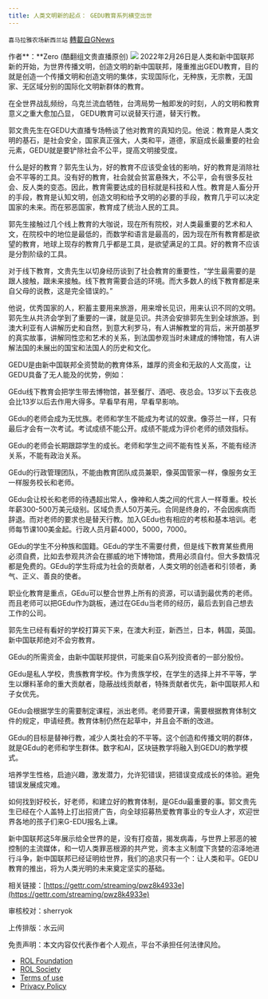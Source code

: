 ```yaml
---
title: 人类文明新的起点： GEDU教育系列横空出世
---
```

`喜马拉雅农场新西兰站` [轉載自GNews](https://gnews.org/zh-hans/2073192/)

作者**：**Zero (酷翻组文贵直播原创)
![](https://assets.gnews.org/wp-content/uploads/2022/02/酷翻组1-15.png)
2022年2月26日是人类和新中国联邦新的开始，为世界传播文明，创造文明的新中国联邦，隆重推出GEDU教育，目的就是创造一个传播文明和创造文明的集体，实现国际化，无种族，无宗教，无国家、无区域分别的国际化文明新群体的教育。

在全世界战乱频纷，乌克兰流血牺牲，台湾局势一触即发的时刻，人的文明和教育意义之重大愈加凸显， GEDU教育可以说替天行道，替天行教。

郭文贵先生在GEDU大直播专场畅谈了他对教育的真知灼见。他说：教育是人类文明的基石，是社会安全，国家真正强大，人类和平，道德，家庭成长最重要的社会元素，GEDU就是要铲除社会不公平，提高文明接受度。

什么是好的教育？郭先生认为，好的教育不应该受金钱的影响，好的教育是消除社会不平等的工具。没有好的教育，社会就会贫富悬殊大，不公平，会有很多反社会、反人类的变态。因此，教育需要达成的目标就是科技和人性。教育是人畜分开的手段，教育是认知文明，创造文明和给予文明的必要的手段，教育几乎可以决定国家的未来。而在邪恶国家，教育成了统治人民的工具。

郭先生接触过几个线上教育的大咖说，现在所有院校，对人类最重要的艺术和人文，在院校中的地位是最低的，而数学和语言是最高的，因为现在所有教育都是欲望的教育，地球上现存的教育几乎都是工具，是欲望满足的工具。好的教育不应该是分割阶级的工具。

对于线下教育，文贵先生以切身经历谈到了社会教育的重要性，“学生最需要的是跟人接触，跟未来接触。线下教育需要合适的环境。而大多数人的线下教育都是来自父母的说教，这是完全错误的。”

他说，优秀国家的人，积蓄主要用来旅游，用来增长见识，用来认识不同的文明。郭先生从共济会学到了重要的一课，就是见识。共济会安排郭先生到全球旅游。到澳大利亚有人讲解历史和自然，到意大利罗马，有人讲解教堂的背后，米开朗基罗的真实故事，讲解同性恋和艺术的关系，到法国参观当时未建成的博物馆，有人讲解法国的未展出的国宝和法国人的历史和文化。

GEDU是由新中国联邦全资赞助的教育体系，雄厚的资金和无敌的人文高度，让GEDU具备了无人能及的优势，例如：

GEdu线下教育会把学生带去博物馆，甚至餐厅、酒吧、夜总会。13岁以下去夜总会比13岁以后去作用大得多。早看早有用，早看早影响。

GEdu的老师会成为无忧族。老师和学生不能成为考试的奴隶。像芬兰一样，只有最后才会有一次考试。考试成绩不能公开。成绩不能成为评价老师的绩效指标。

GEdu的老师会长期跟踪学生的成长。老师和学生之间不能有性关系，不能有经济关系，不能有政治关系。

GEdu的行政管理团队，不能由教育团队成员兼职，像英国管家一样，像服务女王一样服务校长和老师。

GEdu会让校长和老师的待遇超出常人，像神和人类之间的代言人一样尊重。校长年薪300-500万美元级别。区域负责人50万美元。合同是终身的，不会因疾病而辞退。而对老师的要求也是替天行教。加入GEdu也有相应的考核和基本培训。老师每节课100美金起。行政人员月薪4000，5000，7000。

GEdu的学生不分种族和国籍。GEdu的学生不需要付费，但是线下教育某些费用必须自费，比如去参观共济会在挪威的地下博物馆，费用必须自付。但大多数情况都是免费的。GEdu的学生将成为社会的贡献者，人类文明的创造者和引领者，勇气、正义、善良的使者。

职业化教育是重点，GEdu可以整合世界上所有的资源，可以请到最优秀的老师。而且老师可以把GEdu作为跳板，通过在GEdu当老师的经历，最后去到自己想去工作的公司。

郭先生已经有看好的学校打算买下来，在澳大利亚，新西兰，日本，韩国，英国。新中国联邦绝对不会穷教育。

GEdu的所需资金，由新中国联邦提供，可能来自G系列投资者的一部分股份。

GEdu是私人学校，贵族教育学校。作为贵族学校，在学生的选择上并不平等，学生以爆料革命的重大贡献者，隐蔽战线贡献者，特殊贡献者优先，新中国联邦人和子女优先。

GEdu会根据学生的需要制定课程，派出老师。老师要开课，需要根据教育体制文件的规定，申请经费。教育体制仍然在起草中，并且会不断的改进。

GEdu的目标是替神行教，减少人类社会的不平等。这个创造和传播文明的群体，就是GEdu的老师和学生群体。数字和AI，区块链教学将融入到GEDU的教学模式。

培养学生性格，启迪兴趣，激发潜力，允许犯错误，把错误变成成长的体验。避免错误发展成灾难。

如何找到好校长，好老师，和建立好的教育体制，是GEdu最重要的事。郭文贵先生已经在个人盖特上打出招贤广告，向全球招募热爱教育事业的专业人才，欢迎世界各地的孩子们来G-EDU报名上课。

新中国联邦这5年展示给全世界的是，没有打疫苗，揭发病毒，与世界上邪恶的被控制的主流媒体，和一切人类罪恶根源的共产党，资本主义制度下贪婪的沼泽地进行斗争，新中国联邦已经证明给世界，我们的追求只有一个：让人类和平。GEDU教育的推出，将为人类光明的未来奠定坚实的基础。

相关链接：[https://gettr.com/streaming/pwz8k4933e](https://gettr.com/streaming/pwz8k4933e)

审核校对：sherryok

上传排版：水云间

 

免责声明：本文内容仅代表作者个人观点，平台不承担任何法律风险。

- [ROL Foundation](https://rolfoundation.org/)
- [ROL Society](https://rolsociety.org/)
- [Terms of use](https://gnews.org/terms-of-use-3/)
- [Privacy Policy](https://gnews.org/privacy-policy/)
